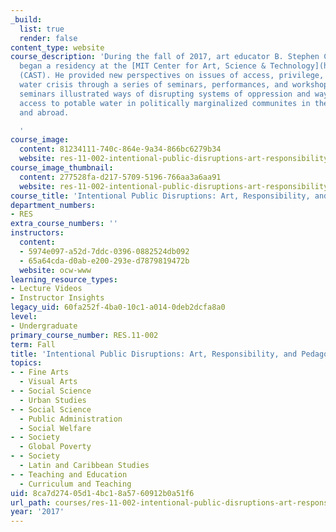 ```yaml
---
_build:
  list: true
  render: false
content_type: website
course_description: 'During the fall of 2017, art educator B. Stephen Carpenter II
  began a residency at the [MIT Center for Art, Science & Technology](https://arts.mit.edu/cast/)
  (CAST). He provided new perspectives on issues of access, privilege, and the global
  water crisis through a series of seminars, performances, and workshops. Carpenter''s
  seminars illustrated ways of disrupting systems of oppression and ways to increase
  access to potable water in politically marginalized communites in the United States
  and abroad.

  '
course_image:
  content: 81234111-740c-864e-9a34-866bc6279b34
  website: res-11-002-intentional-public-disruptions-art-responsibility-and-pedagogy-fall-2017
course_image_thumbnail:
  content: 277528fa-d217-5709-5196-766aa3a6aa91
  website: res-11-002-intentional-public-disruptions-art-responsibility-and-pedagogy-fall-2017
course_title: 'Intentional Public Disruptions: Art, Responsibility, and Pedagogy'
department_numbers:
- RES
extra_course_numbers: ''
instructors:
  content:
  - 5974e097-a52d-7ddc-0396-0882524db092
  - 65a64cda-d0ab-e200-293e-d7879819472b
  website: ocw-www
learning_resource_types:
- Lecture Videos
- Instructor Insights
legacy_uid: 60fa252f-4ba0-10c1-a014-0deb2dcfa8a0
level:
- Undergraduate
primary_course_number: RES.11-002
term: Fall
title: 'Intentional Public Disruptions: Art, Responsibility, and Pedagogy'
topics:
- - Fine Arts
  - Visual Arts
- - Social Science
  - Urban Studies
- - Social Science
  - Public Administration
  - Social Welfare
- - Society
  - Global Poverty
- - Society
  - Latin and Caribbean Studies
- - Teaching and Education
  - Curriculum and Teaching
uid: 8ca7d274-05d1-4bc1-8a57-60912b0a51f6
url_path: courses/res-11-002-intentional-public-disruptions-art-responsibility-and-pedagogy-fall-2017
year: '2017'
---
```

